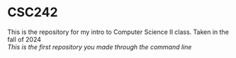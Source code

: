 # CSC242
This is the repository for my intro to Computer Science II class.
Taken in the fall of 2024 \
_This is the first repository you made through the command line_

